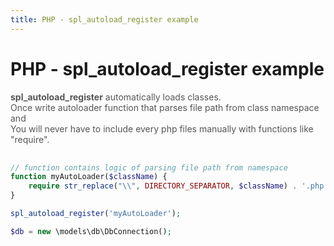 ```yaml
---
title: PHP - spl_autoload_register example
---
```


<h1 class="header">PHP - spl_autoload_register example</h1>

<div style="color:#555;margin-bottom:30px;">
    <b>spl_autoload_register</b> automatically loads classes.<br>
    Once write autoloader function that parses file path from class namespace and<br>
    You will never have to include every php files manually with functions like "require".
</div>


```php
// function contains logic of parsing file path from namespace
function myAutoLoader($className) {
    require str_replace("\\", DIRECTORY_SEPARATOR, $className) . '.php';
}

spl_autoload_register('myAutoLoader');

$db = new \models\db\DbConnection();
```